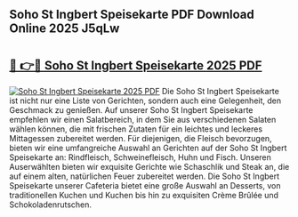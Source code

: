 ## Soho St Ingbert Speisekarte PDF Download Online 2025 J5qLw

# <h2><a href="http://gc7mmhy.nevu.top/?p=Soho+St+Ingbert+Speisekarte">🔗 👉🔴 Soho St Ingbert Speisekarte 2025 PDF</a></h2>

[![Soho St Ingbert Speisekarte 2025 PDF](https://i.imgur.com/dBaPXMq.png)](http://gc7mmhy.nevu.top/?p=Soho+St+Ingbert+Speisekarte)
Die Soho St Ingbert Speisekarte ist nicht nur eine Liste von Gerichten, sondern auch eine Gelegenheit, den Geschmack zu genießen. Auf unserer Soho St Ingbert Speisekarte empfehlen wir einen Salatbereich, in dem Sie aus verschiedenen Salaten wählen können, die mit frischen Zutaten für ein leichtes und leckeres Mittagessen zubereitet werden. Für diejenigen, die Fleisch bevorzugen, bieten wir eine umfangreiche Auswahl an Gerichten auf der Soho St Ingbert Speisekarte an: Rindfleisch, Schweinefleisch, Huhn und Fisch. Unseren Auserwählten bieten wir exquisite Gerichte wie Schaschlik und Steak an, die auf einem alten, natürlichen Feuer zubereitet werden. Die Soho St Ingbert Speisekarte unserer Cafeteria bietet eine große Auswahl an Desserts, von traditionellen Kuchen und Kuchen bis hin zu exquisiten Crème Brûlée und Schokoladenrutschen.
